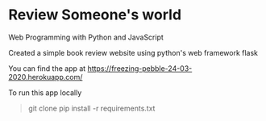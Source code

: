 # Review Someone's world

Web Programming with Python and JavaScript

Created a simple book review website using python's web framework flask

You can find the app at https://freezing-pebble-24-03-2020.herokuapp.com/

To run this app locally
> git clone 
> pip install -r requirements.txt
> 

